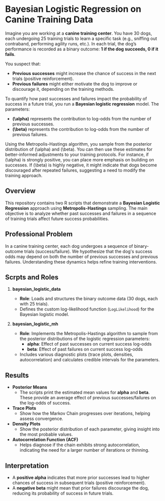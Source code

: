# Bayesian Logistic Regression on Canine Training Data

Imagine you are working at a **canine training center**. You have 30 dogs, each undergoing 25 training trials to learn a specific task (e.g., sniffing out contraband, performing agility runs, etc.). In each trial, the dog’s performance is recorded as a binary outcome: **1 if the dog succeeds, 0 if it fails**.

You suspect that:
- **Previous successes** might increase the chance of success in the next trials (positive reinforcement).
- **Previous failures** might either motivate the dog to improve or discourage it, depending on the training methods.

To quantify how past successes and failures impact the probability of success in a future trial, you run a **Bayesian logistic regression** model. The parameters:
- **\(\alpha\)** represents the contribution to log-odds from the number of previous successes.
- **\(\beta\)** represents the contribution to log-odds from the number of previous failures.

Using the Metropolis-Hastings algorithm, you sample from the posterior distribution of \(\alpha\) and \(\beta\). You can then use these estimates for better-informed adjustments to your training protocols. For instance, if \(\alpha\) is strongly positive, you can place more emphasis on building on successes. If \(\beta\) is highly negative, it might indicate that dogs become discouraged after repeated failures, suggesting a need to modify the training approach.

## Overview
This repository contains two R scripts that demonstrate a **Bayesian Logistic Regression** approach using **Metropolis-Hastings** sampling. The main objective is to analyze whether past successes and failures in a sequence of training trials affect future success probabilities.

## Professional Problem
In a canine training center, each dog undergoes a sequence of binary-outcome trials (success/failure). We hypothesize that the dog's success odds may depend on both the number of previous successes and previous failures. Understanding these dynamics helps refine training interventions.

## Scrpts and Roles
1. **bayesian_logistic_data**  
   - **Role**: Loads and structures the binary outcome data (30 dogs, each with 25 trials).  
   - Defines the custom log-likelihood function (`LogLikelihood`) for the Bayesian logistic model.

2. **bayesian_logistic_mh**  
   - **Role**: Implements the Metropolis-Hastings algorithm to sample from the posterior distributions of the logistic regression parameters:  
     - **alpha**: Effect of past successes on current success log-odds  
     - **beta**: Effect of past failures on current success log-odds  
   - Includes various diagnostic plots (trace plots, densities, autocorrelation) and calculates credible intervals for the parameters.


## Results
- **Posterior Means**  
  - The scripts print the estimated mean values for **alpha** and **beta**. These provide an average effect of previous successes/failures on the log-odds of success.
- **Trace Plots**  
  - Show how the Markov Chain progresses over iterations, helping assess convergence.  
- **Density Plots**  
  - Show the posterior distribution of each parameter, giving insight into the most probable values.  
- **Autocorrelation Function (ACF)**  
  - Helps diagnose if the chain exhibits strong autocorrelation, indicating the need for a larger number of iterations or thinning.

## Interpretation
- A **positive alpha** indicates that more prior successes lead to higher chances of success in subsequent trials (positive reinforcement).  
- A **negative beta** might mean that prior failures discourage the dog, reducing its probability of success in future trials.

